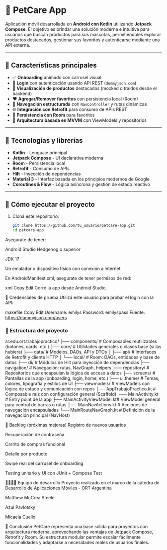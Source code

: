 # 🐾 PetCare App

Aplicación móvil desarrollada en **Android con Kotlin** utilizando **Jetpack Compose**. El objetivo es brindar una solución moderna e intuitiva para usuarios que buscan productos para sus mascotas, permitiéndoles explorar productos destacados, gestionar sus favoritos y autenticarse mediante una API externa.

---

## 📱 Características principales

- ✅ **Onboarding** animado con carrusel visual
- 🔐 **Login** con autenticación usando API REST (`dummyjson.com`)
- 🛒 **Visualización de productos** destacados (mocked o traídos desde el backend)
- ❤️ **Agregar/Remover favoritos** con persistencia local (Room)
- 🧭 **Navegación estructurada** con `NavController` y rutas dinámicas
- 🌐 **Integración con Retrofit** para consumo de APIs REST
- 💾 **Persistencia con Room** para favoritos
- 🧠 **Arquitectura basada en MVVM** con ViewModels y repositorios

---

## 🧱 Tecnologías y librerías

- **Kotlin** - Lenguaje principal
- **Jetpack Compose** - UI declarativa moderna
- **Room** - Persistencia local
- **Retrofit** - Consumo de APIs
- **Hilt** - Inyección de dependencias
- **Material 3** - Interfaz basada en los principios modernos de Google
- **Coroutines & Flow** - Lógica asíncrona y gestión de estado reactivo

---

## 🧪 Cómo ejecutar el proyecto

1. Cloná este repositorio:
   ```bash
   git clone https://github.com/tu_usuario/petcare-app.git
   cd petcare-app
Asegurate de tener:

Android Studio Hedgehog o superior

JDK 17

Un emulador o dispositivo físico con conexión a internet

En AndroidManifest.xml, asegurate de tener permisos de red:

xml
Copy
Edit
<uses-permission android:name="android.permission.INTERNET" />
Corré la app desde Android Studio.

🔐 Credenciales de prueba
Utilizá este usuario para probar el login con la API:

makefile
Copy
Edit
Username: emilys
Password: emilyspass
Fuente: https://dummyjson.com/users

### 📁 Estructura del proyecto

ar.edu.ort.trabajopractico/
├── components/              # Composables reutilizables (botones, cards, etc.)
├── core/                   # Utilidades generales o clases base (si las hubiera)
├── data/                   # Modelos, DAOs, API y DTOs
│   ├── api/                # Interfaces de Retrofit y cliente HTTP
│   └── local/              # Room: DAOs, entidades y base de datos
├── di/                     # Módulos de Hilt para inyección de dependencias
├── navigation/             # Navegación: rutas, NavGraph, helpers
├── repository/             # Repositorios que encapsulan la lógica de acceso a datos
├── screens/                # Pantallas de la app (onboarding, login, home, etc.)
├── ui.theme/               # Temas, colores, tipografía y estilos de UI
├── viewmodels/             # ViewModels con lógica de estado y comunicación con repos
├── AppTrabajoPractico.kt   # Composable raíz con configuración general (Scaffold)
├── MainActivity.kt         # Entry point de la app
├── MainActivityViewModel.kt# ViewModel general para control de barras o rutas
├── MainNavActions.kt       # Acciones de navegación encapsuladas
└── MainRouteNavGraph.kt    # Definición de la navegación principal (NavHost)




🎯 Backlog (próximas mejoras)
Registro de nuevos usuarios

Recuperación de contraseña

Carrito de compras funcional

Detalle por producto

Swipe real del carrusel de onboarding

Testing unitario y UI con JUnit + Compose Test

👨‍👩‍👧‍👦 Equipo de desarrollo
Proyecto realizado en el marco de la cátedra de Desarrollo de Aplicaciones Móviles - ORT Argentina

Matthew McCrea Steele

Azul Pavlotsky

Micaela Cuello

🏁 Conclusión
PetCare representa una base sólida para proyectos con arquitectura moderna, aprovechando las ventajas de Jetpack Compose, Retrofit y Room. Su estructura modular permite escalar fácilmente funcionalidades y adaptarse a necesidades reales de usuarios finales.
